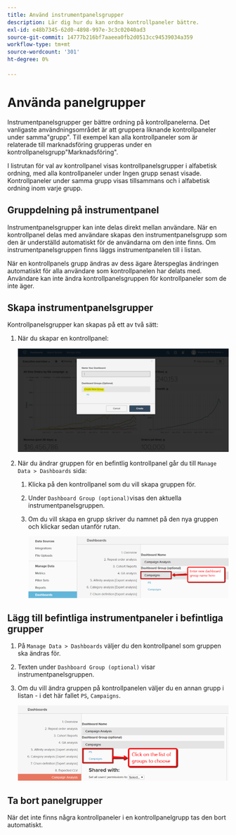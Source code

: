 ```yaml
---
title: Använd instrumentpanelsgrupper
description: Lär dig hur du kan ordna kontrollpaneler bättre.
exl-id: e48b7345-62d0-4898-997e-3c3c02040ad3
source-git-commit: 14777b216bf7aaeea0fb2d0513cc94539034a359
workflow-type: tm+mt
source-wordcount: '301'
ht-degree: 0%

---
```


# Använda panelgrupper

Instrumentpanelsgrupper ger bättre ordning på kontrollpanelerna. Det vanligaste användningsområdet är att gruppera liknande kontrollpaneler under samma&quot;grupp&quot;. Till exempel kan alla kontrollpaneler som är relaterade till marknadsföring grupperas under en kontrollpanelsgrupp&quot;Marknadsföring&quot;.

I listrutan för val av kontrollpanel visas kontrollpanelsgrupper i alfabetisk ordning, med alla kontrollpaneler under Ingen grupp senast visade. Kontrollpaneler under samma grupp visas tillsammans och i alfabetisk ordning inom varje grupp.

## Gruppdelning på instrumentpanel

Instrumentpanelsgrupper kan inte delas direkt mellan användare. När en kontrollpanel delas med användare skapas den instrumentpanelsgrupp som den är underställd automatiskt för de användarna om den inte finns. Om instrumentpanelsgruppen finns läggs instrumentpanelen till i listan.

När en kontrollpanels grupp ändras av dess ägare återspeglas ändringen automatiskt för alla användare som kontrollpanelen har delats med. Användare kan inte ändra kontrollpanelsgruppen för kontrollpaneler som de inte äger.

## Skapa instrumentpanelsgrupper

Kontrollpanelsgrupper kan skapas på ett av två sätt:

1. När du skapar en kontrollpanel:

   ![skapa instrumentpanelsgrupp](../../assets/create-dashboard-groups-new-dashboard.png)

1. När du ändrar gruppen för en befintlig kontrollpanel går du till `Manage Data > Dashboards` sida:

   1. Klicka på den kontrollpanel som du vill skapa gruppen för.

   1. Under `Dashboard Group (optional)`visas den aktuella instrumentpanelsgruppen.

   1. Om du vill skapa en grupp skriver du namnet på den nya gruppen och klickar sedan utanför rutan.

      ![skapa instrumentpanelsgrupp](../../assets/create-dashboard-groups-existing-dashboard.png)

## Lägg till befintliga instrumentpaneler i befintliga grupper

1. På `Manage Data > Dashboards` väljer du den kontrollpanel som gruppen ska ändras för.

1. Texten under `Dashboard Group (optional)` visar instrumentpanelsgruppen.

1. Om du vill ändra gruppen på kontrollpanelen väljer du en annan grupp i listan - i det här fallet `PS`, `Campaigns`.

   ![instrumentpanel för ändringsgrupp](../../assets/add-existing-dashboard-existing-group.png)

## Ta bort panelgrupper

När det inte finns några kontrollpaneler i en kontrollpanelgrupp tas den bort automatiskt.
